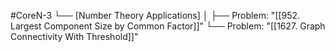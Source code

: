 #CoreN-3
└── [Number Theory Applications]
    │
    ├── Problem: "[[952. Largest Component Size by Common Factor]]"
    └── Problem: "[[1627. Graph Connectivity With Threshold]]"